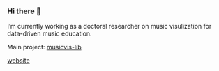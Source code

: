 ### Hi there 👋

I’m currently working as a doctoral researcher on music visulization for data-driven music education.

Main project: [musicvis-lib](https://github.com/fheyen/musicvis-lib)

[website](https://fheyen.github.io/)

